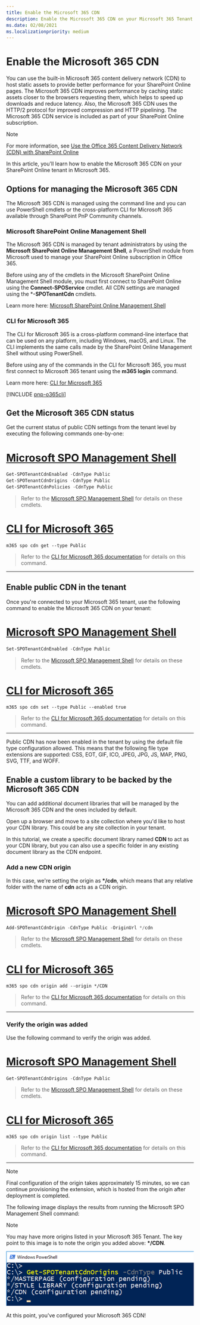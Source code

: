 ```yaml
---
title: Enable the Microsoft 365 CDN
description: Enable the Microsoft 365 CDN on your Microsoft 365 Tenant
ms.date: 02/08/2021
ms.localizationpriority: medium
---
```

# Enable the Microsoft 365 CDN

You can use the built-in Microsoft 365 content delivery network (CDN) to host static assets to provide better performance for your SharePoint Online pages. The Microsoft 365 CDN improves performance by caching static assets closer to the browsers requesting them, which helps to speed up downloads and reduce latency. Also, the Microsoft 365 CDN uses the HTTP/2 protocol for improved compression and HTTP pipelining. The Microsoft 365 CDN service is included as part of your SharePoint Online subscription.

> [!NOTE]
> For more information, see [Use the Office 365 Content Delivery Network (CDN) with SharePoint Online](/office365/enterprise/use-office-365-cdn-with-spo)

In this article, you'll learn how to enable the Microsoft 365 CDN on your SharePoint Online tenant in Microsoft 365.

## Options for managing the Microsoft 365 CDN

The Microsoft 365 CDN is managed using the command line and you can use PowerShell cmdlets or the cross-platform CLI for Microsoft 365 available through SharePoint PnP Community channels.

### Microsoft SharePoint Online Management Shell

The Microsoft 365 CDN is managed by tenant administrators by using the **Microsoft SharePoint Online Management Shell**, a PowerShell module from Microsoft used to manage your SharePoint Online subscription in Office 365.

Before using any of the cmdlets in the Microsoft SharePoint Online Management Shell module, you must first connect to SharePoint Online using the **Connect-SPOService** cmdlet. All CDN settings are managed using the ***-SPOTenantCdn** cmdlets.

Learn more here: [Microsoft SharePoint Online Management Shell](https://technet.microsoft.com/library/fp161372.aspx)

### CLI for Microsoft 365

The CLI for Microsoft 365 is a cross-platform command-line interface that can be used on any platform, including Windows, macOS, and Linux. The CLI implements the same calls made by the SharePoint Online Management Shell without using PowerShell.

Before using any of the commands in the CLI for Microsoft 365, you must first connect to Microsoft 365 tenant using the **m365 login** command.

Learn more here: [CLI for Microsoft 365](https://pnp.github.io/cli-microsoft365?utm_source=msft_docs&utm_medium=page&utm_campaign=Use+SharePoint+Online+tenant+properties)

[!INCLUDE [pnp-o365cli](../../includes/snippets/open-source/pnp-o365cli.md)]

## Get the Microsoft 365 CDN status

Get the current status of public CDN settings from the tenant level by executing the following commands one-by-one:

# [Microsoft SPO Management Shell](#tab/msposh)

```powershell
Get-SPOTenantCdnEnabled -CdnType Public
Get-SPOTenantCdnOrigins -CdnType Public
Get-SPOTenantCdnPolicies -CdnType Public
```

> Refer to the [Microsoft SPO Management Shell](/powershell/module/sharepoint-online) for details on these cmdlets.

# [CLI for Microsoft 365](#tab/o365cli)

```console
m365 spo cdn get --type Public
```

> Refer to the [CLI for Microsoft 365 documentation](https://pnp.github.io/cli-microsoft365/cmd/spo/cdn/cdn-get/?utm_source=msft_docs&utm_medium=page&utm_campaign=Enable+the+Microsoft+365+CDN) for details on this command.

---

## Enable public CDN in the tenant

Once you're connected to your Microsoft 365 tenant, use the following command to enable the Microsoft 365 CDN on your tenant:

# [Microsoft SPO Management Shell](#tab/msposh)

```powershell
Set-SPOTenantCdnEnabled -CdnType Public
```

> Refer to the [Microsoft SPO Management Shell](/powershell/module/sharepoint-online) for details on these cmdlets.

# [CLI for Microsoft 365](#tab/o365cli)

```console
m365 spo cdn set --type Public --enabled true
```

> Refer to the [CLI for Microsoft 365 documentation](https://pnp.github.io/cli-microsoft365/cmd/spo/cdn/cdn-set/?utm_source=msft_docs&utm_medium=page&utm_campaign=Enable+the+Microsoft+365+CDN) for details on this command.

---

Public CDN has now been enabled in the tenant by using the default file type configuration allowed. This means that the following file type extensions are supported: CSS, EOT, GIF, ICO, JPEG, JPG, JS, MAP, PNG, SVG, TTF, and WOFF.

## Enable a custom library to be backed by the Microsoft 365 CDN

You can add additional document libraries that will be managed by the Microsoft 365 CDN and the ones included by default.

Open up a browser and move to a site collection where you'd like to host your CDN library. This could be any site collection in your tenant.

In this tutorial, we create a specific document library named **CDN** to act as your CDN library, but you can also use a specific folder in any existing document library as the CDN endpoint.

### Add a new CDN origin

In this case, we're setting the origin as **\*/cdn**, which means that any relative folder with the name of **cdn** acts as a CDN origin.

# [Microsoft SPO Management Shell](#tab/msposh)

```powershell
Add-SPOTenantCdnOrigin -CdnType Public -OriginUrl */cdn
```

> Refer to the [Microsoft SPO Management Shell](/powershell/module/sharepoint-online) for details on these cmdlets.

# [CLI for Microsoft 365](#tab/o365cli)

```console
m365 spo cdn origin add --origin */CDN
```

> Refer to the [CLI for Microsoft 365 documentation](https://pnp.github.io/cli-microsoft365/cmd/spo/cdn/cdn-origin-add/?utm_source=msft_docs&utm_medium=page&utm_campaign=Enable+the+Microsoft+365+CDN) for details on this command.

---

### Verify the origin was added

Use the following command to verify the origin was added.

# [Microsoft SPO Management Shell](#tab/msposh)

```powershell
Get-SPOTenantCdnOrigins -CdnType Public
```

> Refer to the [Microsoft SPO Management Shell](/powershell/module/sharepoint-online) for details on these cmdlets.

# [CLI for Microsoft 365](#tab/o365cli)

```console
m365 spo cdn origin list --type Public
```

> Refer to the [CLI for Microsoft 365 documentation](https://pnp.github.io/cli-microsoft365/cmd/spo/cdn/cdn-get/?utm_source=msft_docs&utm_medium=page&utm_campaign=Enable+the+Microsoft+365+CDN) for details on this command.

---

> [!NOTE]
> Final configuration of the origin takes approximately 15 minutes, so we can continue provisioning the extension, which is hosted from the origin after deployment is completed.

The following image displays the results from running the Microsoft SPO Management Shell command:

> [!NOTE]
> You may have more origins listed in your Microsoft 365 Tenant. The key point to this image is to note the origin you added above: **\*/CDN**.

![List of public origins in tenant](../images/ext-app-cdn-origins-pending.png)

At this point, you've configured your Microsoft 365 CDN!
